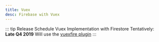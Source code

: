 ```yaml
---
title: Vuex
desc: Firebase with Vuex
---
```


::: tip Release Schedule
Vuex Implementation with Firestore Tentatively: **Late Q4 2019**
Will use the [vuexfire plugin](https://vuefire.vuejs.org/vuexfire/#why)
:::